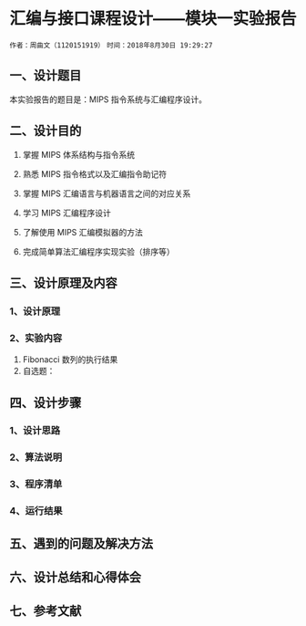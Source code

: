 # 汇编与接口课程设计——模块一实验报告

`作者：周曲文（1120151919）`  `时间：2018年8月30日 19:29:27`

## 一、设计题目

本实验报告的题目是：MIPS 指令系统与汇编程序设计。

## 二、设计目的

1. 掌握 MIPS 体系结构与指令系统

2. 熟悉 MIPS 指令格式以及汇编指令助记符

3. 掌握 MIPS 汇编语言与机器语言之间的对应关系

4. 学习 MIPS 汇编程序设计

5. 了解使用 MIPS 汇编模拟器的方法

6. 完成简单算法汇编程序实现实验（排序等）

## 三、设计原理及内容

### 1、设计原理

### 2、实验内容

1. Fibonacci 数列的执行结果
2. 自选题：

## 四、设计步骤

### 1、设计思路

### 2、算法说明

### 3、程序清单

### 4、运行结果



## 五、遇到的问题及解决方法

## 六、设计总结和心得体会

## 七、参考文献

